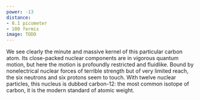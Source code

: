 ```yaml
---
power: -13
distance:
- 0.1 picometer
- 100 fermis
image: TODO
---
```

We see clearly the minute and massive kernel of this particular carbon atom. Its close-packed nuclear components are in vigorous quantum motion, but here the motion is profoundly restricted and fluidlike. Bound by nonelectrical nuclear forces of terrible strength but of very limited reach, the six neutrons and six protons seem to touch. With twelve nuclear particles, this nucleus is dubbed carbon-12: the most common isotope of carbon, it is the modern standard of atomic weight.
